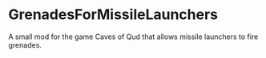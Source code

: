 # GrenadesForMissileLaunchers
A small mod for the game Caves of Qud that allows missile launchers to fire grenades.
